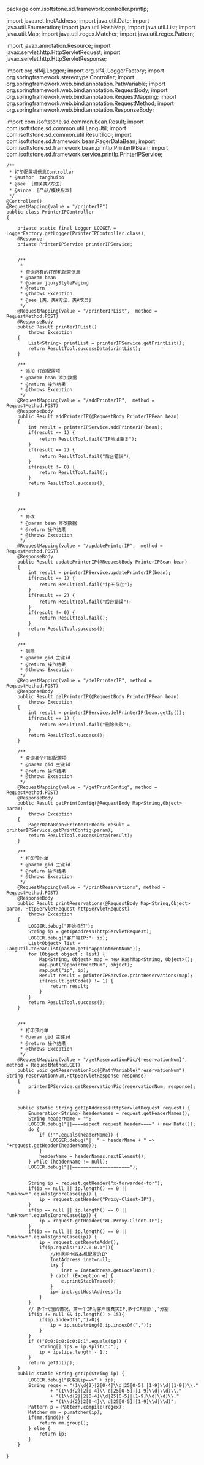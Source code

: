 package com.isoftstone.sd.framework.controller.printIp;

import java.net.InetAddress;
import java.util.Date;
import java.util.Enumeration;
import java.util.HashMap;
import java.util.List;
import java.util.Map;
import java.util.regex.Matcher;
import java.util.regex.Pattern;

import javax.annotation.Resource;
import javax.servlet.http.HttpServletRequest;
import javax.servlet.http.HttpServletResponse;

import org.slf4j.Logger;
import org.slf4j.LoggerFactory;
import org.springframework.stereotype.Controller;
import org.springframework.web.bind.annotation.PathVariable;
import org.springframework.web.bind.annotation.RequestBody;
import org.springframework.web.bind.annotation.RequestMapping;
import org.springframework.web.bind.annotation.RequestMethod;
import org.springframework.web.bind.annotation.ResponseBody;

import com.isoftstone.sd.common.bean.Result;
import com.isoftstone.sd.common.util.LangUtil;
import com.isoftstone.sd.common.util.ResultTool;
import com.isoftstone.sd.framework.bean.PagerDataBean;
import com.isoftstone.sd.framework.bean.printIp.PrinterIPBean;
import com.isoftstone.sd.framework.service.printIp.PrinterIPService;

    /** 
     * 打印配置机信息Controller
     * @author  tanghuibo
     * @see  [相关类/方法]
     * @since  [产品/模块版本]
     */
    @Controller()
    @RequestMapping(value = "/printerIP")
    public class PrinterIPController
    {
        
    	private static final Logger LOGGER = LoggerFactory.getLogger(PrinterIPController.class);
        @Resource
        private PrinterIPService printerIPService;
        
        
        /**
         * 
         * 查询所有的打印机配置信息
         * @param bean
         * @param jquryStylePaging
         * @return
         * @throws Exception
         * @see [类、类#方法、类#成员]
         */
        @RequestMapping(value = "/printerIPList",  method = RequestMethod.POST)
        @ResponseBody
        public Result printerIPList()
            throws Exception
        {
            List<String> printList = printerIPService.getPrintList();
            return ResultTool.successData(printList);
        }
        
        /**
         * 添加 打印配置项
         * @param bean 添加数据
         * @return 操作结果
         * @throws Exception 
         */
        @RequestMapping(value = "/addPrinterIP",  method = RequestMethod.POST)
        @ResponseBody
        public Result addPrinterIP(@RequestBody PrinterIPBean bean)
        {
        	int result = printerIPService.addPrinterIP(bean);
        	if(result == 1) {
        		return ResultTool.fail("IP地址重复");
        	}
        	if(result == 2) {
        		return ResultTool.fail("后台错误");
        	}
        	if(result != 0) {
        		return ResultTool.fail();
        	}
        	return ResultTool.success();
        	
        }
           
        
        /**
         * 修改
         * @param bean 修改数据
         * @return 操作结果
         * @throws Exception 
         */
        @RequestMapping(value = "/updatePrinterIP",  method = RequestMethod.POST)
        @ResponseBody
        public Result updatePrinterIP(@RequestBody PrinterIPBean bean)
        {
        	int result = printerIPService.updatePrinterIP(bean);
        	if(result == 1) {
        		return ResultTool.fail("ip不存在");
        	}
        	if(result == 2) {
        		return ResultTool.fail("后台错误");
        	}
        	if(result != 0) {
        		return ResultTool.fail();
        	}
        	return ResultTool.success();
        }
        
        /**
         * 删除
         * @param gid 主键id
         * @return 操作结果
         * @throws Exception 
         */
        @RequestMapping(value = "/delPrinterIP", method = RequestMethod.POST)
        @ResponseBody
        public Result delPrinterIP(@RequestBody PrinterIPBean bean)
            throws Exception
        {
        	int result = printerIPService.delPrinterIP(bean.getIp());
        	if(result == 1) {
        		return ResultTool.fail("删除失败");
        	}
        	return ResultTool.success();
        }
           
        /**
         * 查询某个打印配置项
         * @param gid 主键id
         * @return 操作结果
         * @throws Exception 
         */
        @RequestMapping(value = "/getPrintConfig", method = RequestMethod.POST)
        @ResponseBody
        public Result getPrintConfig(@RequestBody Map<String,Object> param)
            throws Exception
        {   
            PagerDataBean<PrinterIPBean> result = printerIPService.getPrintConfig(param);
            return ResultTool.successData(result);
        } 
        
        /**
         * 打印预约单
         * @param gid 主键id
         * @return 操作结果
         * @throws Exception 
         */
        @RequestMapping(value = "/printReservations", method = RequestMethod.POST)
        @ResponseBody
        public Result printReservations(@RequestBody Map<String,Object> param, HttpServletRequest httpServletRequest)
            throws Exception
        {   
        	LOGGER.debug("开始打印");
        	String ip = getIpAddress(httpServletRequest);
        	LOGGER.debug("客户端IP:"+ ip);
        	List<Object> list = LangUtil.toBeanList(param.get("appointmentNum"));
        	for (Object object : list) {
				Map<String, Object> map = new HashMap<String, Object>();
				map.put("appointmentNum", object);
				map.put("ip", ip);
				Result result = printerIPService.printReservations(map);
				if(result.getCode() != 1) {
					return result;
				}
			}
            return ResultTool.success();
        } 
        
        
        /**
         * 打印预约单
         * @param gid 主键id
         * @return 操作结果
         * @throws Exception 
         */
        @RequestMapping(value = "/getReservationPic/{reservationNum}", method = RequestMethod.GET)
        public void getReservationPic(@PathVariable("reservationNum") String reservationNum,HttpServletResponse response)
        {   
            printerIPService.getReservationPic(reservationNum, response);
        } 
        
        
        public static String getIpAddress(HttpServletRequest request) {  
        	Enumeration<String> headerNames = request.getHeaderNames();
        	String headerName = "";
        	LOGGER.debug("||====aspect request header====" + new Date());
        	do {
        		if (!"".equals(headerName)) {
        			LOGGER.debug("|| " + headerName + " => "+request.getHeader(headerName));
        		}
        		headerName = headerNames.nextElement();
        	} while (headerName != null);
        	LOGGER.debug("||=====================");
        	
        	
    	    String ip = request.getHeader("x-forwarded-for");
    	    if(ip == null || ip.length() == 0 || "unknown".equalsIgnoreCase(ip)) {
    	        ip = request.getHeader("Proxy-Client-IP");
    	    }
    	    if(ip == null || ip.length() == 0 || "unknown".equalsIgnoreCase(ip)) {
    	        ip = request.getHeader("WL-Proxy-Client-IP");
    	    }
    	    if(ip == null || ip.length() == 0 || "unknown".equalsIgnoreCase(ip)) {
    	        ip = request.getRemoteAddr();
    	        if(ip.equals("127.0.0.1")){
    	            //根据网卡取本机配置的IP
    	            InetAddress inet=null;
    	            try {
    	                inet = InetAddress.getLocalHost();
    	            } catch (Exception e) {
    	                e.printStackTrace();
    	            }
    	            ip= inet.getHostAddress();
    	        }
    	    }
    	    // 多个代理的情况，第一个IP为客户端真实IP,多个IP按照','分割
    	    if(ip != null && ip.length() > 15){
    	        if(ip.indexOf(",")>0){
    	            ip = ip.substring(0,ip.indexOf(","));
    	        }
    	    }
    	    if (!"0:0:0:0:0:0:0:1".equals(ip)) {
    	        String[] ips = ip.split(":");
    	        ip = ips[ips.length - 1];
    	    }
    	    return getIp(ip);
    	}
        public static String getIp(String ip) {
        	LOGGER.debug("获取到ip==>" + ip);
    		String regex = "(1\\d{2}|2[0-4]\\d|25[0-5]|[1-9]\\d|[1-9])\\." 
                    + "(1\\d{2}|2[0-4]\\ d|25[0-5]|[1-9]\\d|\\d)\\."  
                    + "(1\\d{2}|2[0-4]\\d|25[0-5]|[1-9]\\d|\\d)\\."  
                    + "(1\\d{2}|2[0-4]\\ d|25[0-5]|[1-9]\\d|\\d)"; 
    	    Pattern p = Pattern.compile(regex); 
            Matcher mm = p.matcher(ip);
            if(mm.find()) { 
                return mm.group(); 
            } else {
            	return ip;
            }
    	}
}
